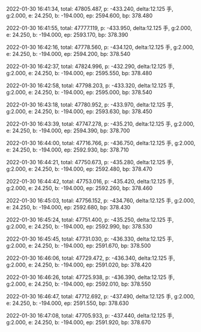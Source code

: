2022-01-30 16:41:34, total: 47805.487, p: -433.240, delta:12.125 手, g:2.000, e: 24.250, b: -194.000, ep: 2594.600, bp: 378.480

2022-01-30 16:41:55, total: 47777.119, p: -433.950, delta:12.125 手, g:2.000, e: 24.250, b: -194.000, ep: 2593.170, bp: 378.390

2022-01-30 16:42:16, total: 47778.560, p: -434.120, delta:12.125 手, g:2.000, e: 24.250, b: -194.000, ep: 2594.200, bp: 378.540

2022-01-30 16:42:37, total: 47824.996, p: -432.290, delta:12.125 手, g:2.000, e: 24.250, b: -194.000, ep: 2595.550, bp: 378.480

2022-01-30 16:42:58, total: 47798.203, p: -433.320, delta:12.125 手, g:2.000, e: 24.250, b: -194.000, ep: 2595.000, bp: 378.540

2022-01-30 16:43:18, total: 47780.952, p: -433.970, delta:12.125 手, g:2.000, e: 24.250, b: -194.000, ep: 2593.630, bp: 378.450

2022-01-30 16:43:39, total: 47747.278, p: -435.210, delta:12.125 手, g:2.000, e: 24.250, b: -194.000, ep: 2594.390, bp: 378.700

2022-01-30 16:44:00, total: 47716.766, p: -436.750, delta:12.125 手, g:2.000, e: 24.250, b: -194.000, ep: 2592.930, bp: 378.710

2022-01-30 16:44:21, total: 47750.673, p: -435.280, delta:12.125 手, g:2.000, e: 24.250, b: -194.000, ep: 2592.480, bp: 378.470

2022-01-30 16:44:42, total: 47753.016, p: -435.420, delta:12.125 手, g:2.000, e: 24.250, b: -194.000, ep: 2592.260, bp: 378.460

2022-01-30 16:45:03, total: 47756.152, p: -434.760, delta:12.125 手, g:2.000, e: 24.250, b: -194.000, ep: 2592.680, bp: 378.430

2022-01-30 16:45:24, total: 47751.400, p: -435.250, delta:12.125 手, g:2.000, e: 24.250, b: -194.000, ep: 2592.990, bp: 378.530

2022-01-30 16:45:45, total: 47731.030, p: -436.330, delta:12.125 手, g:2.000, e: 24.250, b: -194.000, ep: 2591.670, bp: 378.500

2022-01-30 16:46:06, total: 47729.472, p: -436.340, delta:12.125 手, g:2.000, e: 24.250, b: -194.000, ep: 2591.020, bp: 378.420

2022-01-30 16:46:26, total: 47725.938, p: -436.390, delta:12.125 手, g:2.000, e: 24.250, b: -194.000, ep: 2592.010, bp: 378.550

2022-01-30 16:46:47, total: 47712.692, p: -437.490, delta:12.125 手, g:2.000, e: 24.250, b: -194.000, ep: 2591.550, bp: 378.630

2022-01-30 16:47:08, total: 47705.933, p: -437.440, delta:12.125 手, g:2.000, e: 24.250, b: -194.000, ep: 2591.920, bp: 378.670